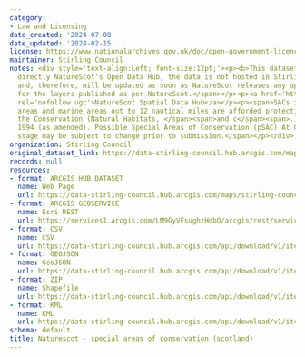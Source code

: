 ```yaml
---
category:
- Law and Licensing
date_created: '2024-07-08'
date_updated: '2024-02-15'
license: https://www.nationalarchives.gov.uk/doc/open-government-licence/version/3/
maintainer: Stirling Council
notes: <div style='text-align:Left; font-size:12pt;'><p><b>This dataset references
  directly NatureScot's Open Data Hub, the data is not hosted in Stirling's platform
  and, therefore, will be updated as soon as NatureScot releases any updates.</b></p><p><span>Symbology
  for the layers published as per NatureScot.</span></p><p><a href='https://opendata.nature.scot/'
  rel='nofollow ugc'>NatureScot Spatial Data Hub</a></p><p><span>SACs in terrestrial
  areas and marine areas out to 12 nautical miles are afforded protection through
  the Conservation (Natural Habitats, </span><span>and c</span><span>.) Regulations
  1994 (as amended). Possible Special Areas of Conservation (pSAC) At Consultation
  stage may be subject to change prior to submission.</span></p></div>
organization: Stirling Council
original_dataset_link: https://data-stirling-council.hub.arcgis.com/maps/stirling-council::naturescot-special-areas-of-conservation-scotland
records: null
resources:
- format: ARCGIS HUB DATASET
  name: Web Page
  url: https://data-stirling-council.hub.arcgis.com/maps/stirling-council::naturescot-special-areas-of-conservation-scotland
- format: ARCGIS GEOSERVICE
  name: Esri REST
  url: https://services1.arcgis.com/LM9GyVFsughzHdbO/arcgis/rest/services/Special_Areas_of_Conservation/FeatureServer/0
- format: CSV
  name: CSV
  url: https://data-stirling-council.hub.arcgis.com/api/download/v1/items/5bff9b269cba4f599d031dedf6d3769a/csv?layers=0
- format: GEOJSON
  name: GeoJSON
  url: https://data-stirling-council.hub.arcgis.com/api/download/v1/items/5bff9b269cba4f599d031dedf6d3769a/geojson?layers=0
- format: ZIP
  name: Shapefile
  url: https://data-stirling-council.hub.arcgis.com/api/download/v1/items/5bff9b269cba4f599d031dedf6d3769a/shapefile?layers=0
- format: KML
  name: KML
  url: https://data-stirling-council.hub.arcgis.com/api/download/v1/items/5bff9b269cba4f599d031dedf6d3769a/kml?layers=0
schema: default
title: Naturescot - special areas of conservation (scotland)
---
```

